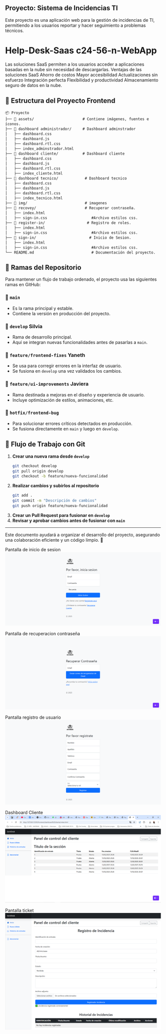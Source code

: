 ## Proyecto: Sistema de Incidencias TI

Este proyecto es una aplicación web para la gestión de incidencias de TI, permitiendo a los usuarios reportar y hacer seguimiento a problemas técnicos.

# Help-Desk-Saas c24-56-n-WebApp
Las soluciones SaaS permiten a los usuarios acceder a aplicaciones basadas en la nube sin necesidad de descargarlas.  Ventajas de las soluciones SaaS  Ahorro de costos Mayor accesibilidad Actualizaciones sin esfuerzo Integración perfecta Flexibilidad y productividad Almacenamiento seguro de datos en la nube.

## 📁 Estructura del Proyecto Frontend

```
📦 Proyecto
├── 📂 assets/                      # Contiene imágenes, fuentes e íconos.
├── 📂 dashboard administrador/     # Dashboard adminstrador
│   ├── dashboard.css
│   ├── dashboard.js
│   ├── dashboard.rtl.css 
│   ├── index_adminstrador.html
├── 📂 dashboard cliente/           # Dashboard cliente
│   ├── dashboard.css
│   ├── dashboard.js
│   ├── dashboard.rtl.css 
│   ├── index_cliente.html
├── 📂 dashboard tecnico/            # Dashboard tecnico
│   ├── dashboard.css
│   ├── dashboard.js
│   ├── dashboard.rtl.css 
│   ├── index_tecnico.html
├── 📂 img/                          # imagenes
├── 📂 recovey/                      # Recuperar contraseña.
│   ├── index.html
│   ├── sign-in.css                    #Archivo estilos css.
├── 📂 register-in/                   # Registro de roles.
│   ├── index.html
│   ├── sign-in.css                    #Archivo estilos css.
├── 📂 sign-in/                        # Inicio de Sesion.
│   ├── index.html
│   ├── sign-in.css                    #Archivo estilos css.
└── README.md                          # Documentación del proyecto.
```

## 🌿 Ramas del Repositorio

Para mantener un flujo de trabajo ordenado, el proyecto usa las siguientes ramas en GitHub:

### 🔹 `main`
- Es la rama principal y estable.
- Contiene la versión en producción del proyecto.

### 🔹 `develop` Silvia
- Rama de desarrollo principal.
- Aquí se integran nuevas funcionalidades antes de pasarlas a `main`.

### 🔹 `feature/frontend-fixes` Yaneth
- Se usa para corregir errores en la interfaz de usuario.
- Se fusiona en `develop` una vez validados los cambios.

### 🔹 `feature/ui-improvements` Javiera
- Rama destinada a mejoras en el diseño y experiencia de usuario.
- Incluye optimización de estilos, animaciones, etc.

### 🔹 `hotfix/frontend-bug`
- Para solucionar errores críticos detectados en producción.
- Se fusiona directamente en `main` y luego en `develop`.

## 🚀 Flujo de Trabajo con Git
1. **Crear una nueva rama desde `develop`**
   ```bash
   git checkout develop
   git pull origin develop
   git checkout -b feature/nueva-funcionalidad
   ```
2. **Realizar cambios y subirlos al repositorio**
   ```bash
   git add .
   git commit -m "Descripción de cambios"
   git push origin feature/nueva-funcionalidad
   ```
3. **Crear un Pull Request para fusionar en `develop`**
4. **Revisar y aprobar cambios antes de fusionar con `main`**

---

Este documento ayudará a organizar el desarrollo del proyecto, asegurando una colaboración eficiente y un código limpio. 🚀

Pantalla de inicio de sesion
![Inicio_de_sesion](/frontend/img/Inicio%20de%20Sesion.png)

Pantalla de recuperacion contraseña
![Recuperacion_contraseña](/frontend/img/Recuperar.png)

Pantalla registro de usuario
![Registro_de_usuario](/frontend/img/Registrarse.png)

Dashboard Cliente
![Dashboard_cliente](/frontend/img/image-3.png)

Pantalla ticket
![Pantalla_ticket](/frontend/img/image-4.png)